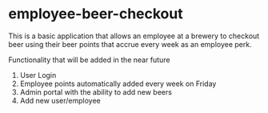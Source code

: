 # employee-beer-checkout

This is a basic application that allows an employee at a brewery to checkout beer using their beer points that accrue every week as an employee perk.

Functionality that will be added in the near future
1) User Login
2) Employee points automatically added every week on Friday
3) Admin portal with the ability to add new beers
4) Add new user/employee
